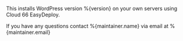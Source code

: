 This installs WordPress version %{version} on your own servers using Cloud 66 EasyDeploy.

If you have any questions contact %{maintainer.name} via email at %{maintainer.email}
